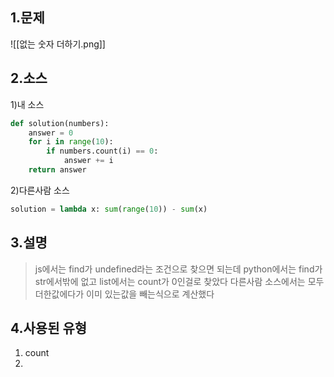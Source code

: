 ## 1.문제
![[없는 숫자 더하기.png]]
## 2.소스
1)내 소스
```python
def solution(numbers):
    answer = 0
    for i in range(10):
        if numbers.count(i) == 0:
            answer += i
    return answer
```

2)다른사람 소스
```python
solution = lambda x: sum(range(10)) - sum(x)
```

## 3.설명
> js에서는 find가 undefined라는 조건으로 찾으면 되는데
> python에서는 find가 str에서밖에 없고 list에서는 count가 0인걸로 찾았다
>다른사람 소스에서는 모두 더한값에다가 이미 있는값을 빼는식으로 계산했다


## 4.사용된 유형
1) count
2)